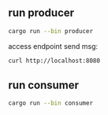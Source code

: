 ## run producer

```sh
cargo run --bin producer
```

access endpoint send msg:

```sh
curl http://localhost:8080
```

## run consumer

```sh
cargo run --bin consumer
```